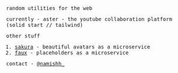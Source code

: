 <samp>
  
  random utilities for the web
  
  currently - aster - the youtube collaboration platform (solid start // tailwind)

  
  other stuff
  1. [sakura](https://github.com/floraorg/sakura) - beautiful avatars as a microservice
  2. [faux](https://github.com/floraorg/faux)   - placeholders as a microservice

  contact - [@namishh_](https://x.com/namishh_)
</samp>
